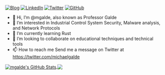 <a href="https://michaelgalde.com/" target="_blank"><img src="https://img.shields.io/badge/Check%20out%20my-Blog-green" alt="Blog"></a>
<a href="https://www.linkedin.com/in/mgalde/" target="_blank"><img src="https://img.shields.io/badge/LinkedIn-%230077B5.svg?&style=flat-square&logo=linkedin&logoColor=white" alt="LinkedIn"></a>
<a href="https://twitter.com/michaelgalde" target="_blank"><img src="https://img.shields.io/badge/-Twitter-1ca0f1?style=flat-square&labelColor=1ca0f1&logo=twitter&logoColor=white" alt="Twitter"></a>
<a href="https://github.com/mgalde" target="_blank"><img src="https://img.shields.io/badge/-GitHub-181717?style=flat-square&logo=github" alt="GitHub"></a>


- 👋 Hi, I’m @mgalde, also known as Professor Galde
- 👀 I’m interested in Industrial Control System Security, Malware analysis, and Network Protocols 
- 🌱 I’m currently learning Rust 
- 💞️ I’m looking to collaborate on educational techniques and technical tools
- 📫 How to reach me Send me a message on Twitter at https://twitter.com/michaelgalde



<a href="https://michaelgalde.com">
  <img align="center" src="https://github-readme-stats.vercel.app/api?username=mgalde&show_icons=true&line_height=33&count_private=true&theme=vue-dark" alt="mgalde's GitHub Stats" />
</a>

<a href="https://michaelgalde.com">
  <img align="center" src="https://github-readme-stats.vercel.app/api/top-langs/?username=mgalde&&hide=cmake&langs_count=5&line_height=35&theme=vue-dark&exclude_repo=cobalt-arsenal" />
</a>

<!---
mgalde/mgalde is a ✨ special ✨ repository because its `README.md` (this file) appears on your GitHub profile.
You can click the Preview link to take a look at your changes.
--->
